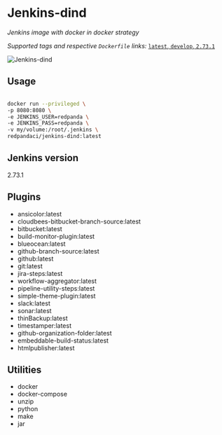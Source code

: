 # Jenkins-dind 

_Jenkins image with docker in docker strategy_

_Supported tags and respective `Dockerfile` links:_
[`latest`, `develop`, `2.73.1`](Dockerfile)

![Jenkins-dind](https://raw.githubusercontent.com/red-panda-ci/jenkins-dind/master/logo.png)

## Usage

```bash

docker run --privileged \
-p 8080:8080 \
-e JENKINS_USER=redpanda \
-e JENKINS_PASS=redpanda \
-v my/volume:/root/.jenkins \
redpandaci/jenkins-dind:latest

```

## Jenkins version

2.73.1

## Plugins

* ansicolor:latest
* cloudbees-bitbucket-branch-source:latest
* bitbucket:latest
* build-monitor-plugin:latest
* blueocean:latest
* github-branch-source:latest
* github:latest
* git:latest
* jira-steps:latest
* workflow-aggregator:latest
* pipeline-utility-steps:latest
* simple-theme-plugin:latest
* slack:latest
* sonar:latest
* thinBackup:latest
* timestamper:latest
* github-organization-folder:latest
* embeddable-build-status:latest
* htmlpublisher:latest

## Utilities

* docker
* docker-compose
* unzip
* python
* make
* jar



